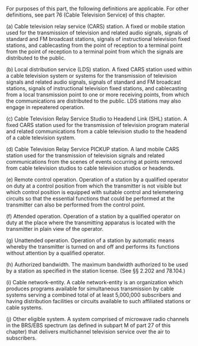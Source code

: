 For purposes of this part, the following definitions are applicable. For other definitions, see part 76 (Cable Television Service) of this chapter.

(a) Cable television relay service (CARS) station. A fixed or mobile station used for the transmission of television and related audio signals, signals of standard and FM broadcast stations, signals of instructional television fixed stations, and cablecasting from the point of reception to a terminal point from the point of reception to a terminal point from which the signals are distributed to the public.
                                    

(b) Local distribution service (LDS) station. A fixed CARS station used within a cable television system or systems for the transmission of television signals and related audio signals, signals of standard and FM broadcast stations, signals of instructional television fixed stations, and cablecasting from a local transmission point to one or more receiving points, from which the communications are distributed to the public. LDS stations may also engage in repeatered operation.

(c) Cable Television Relay Service Studio to Headend Link (SHL) station. A fixed CARS station used for the transmission of television program material and related communications from a cable television studio to the headend of a cable television system.

(d) Cable Television Relay Service PICKUP station. A land mobile CARS station used for the transmission of television signals and related communications from the scenes of events occurring at points removed from cable television studios to cable television studios or headends.

(e) Remote control operation. Operation of a station by a qualified operator on duty at a control position from which the transmitter is not visible but which control position is equipped with suitable control and telemetering circuits so that the essential functions that could be performed at the transmitter can also be performed from the control point.

(f) Attended operation. Operation of a station by a qualified operator on duty at the place where the transmitting apparatus is located with the transmitter in plain view of the operator.

(g) Unattended operation. Operation of a station by automatic means whereby the transmitter is turned on and off and performs its functions without attention by a qualified operator.

(h) Authorized bandwidth. The maximum bandwidth authorized to be used by a station as specified in the station license. (See §§ 2.202 and 78.104.)

(i) Cable network-entity. A cable network-entity is an organization which produces programs available for simultaneous transmission by cable systems serving a combined total of at least 5,000,000 subscribers and having distribution facilities or circuits available to such affiliated stations or cable systems.

(j) Other eligible system. A system comprised of microwave radio channels in the BRS/EBS spectrum (as defined in subpart M of part 27 of this chapter) that delivers multichannel television service over the air to subscribers.

